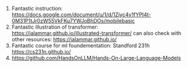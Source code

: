 1. Fantastic instruction: https://docs.google.com/document/u/1/d/1Zjyc4v1fYPI4t-0M31P1tJr0zW55VkFKu7YWJoBhDOs/mobilebasic
2. Fantastic illustration of transformer: https://jalammar.github.io/illustrated-transformer/  can also check with other resources: https://jalammar.github.io/
3. Fantastic course for ml foundementation: Standford 231h https://cs231n.github.io/
4. https://github.com/HandsOnLLM/Hands-On-Large-Language-Models
